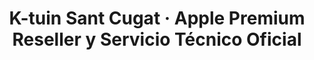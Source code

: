 ---
title: "K-tuin Sant Cugat · Apple Premium Reseller y Servicio Técnico Oficial"
url: /sant-cugat-del-valles/k-tuin-sant-cugat-apple-premium-reseller-y-servicio-tecnico-oficial/
shop: electrónica
---